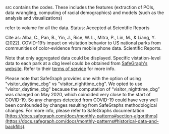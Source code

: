 src contains the codes. 
These includes the features (extraction of POIs, data wrangling, computing of racial demographics) and models (such as the analysis and visualizations)

refer to volume for all the data. 
Status: Accepted at Scientific Reports


Cite as: Alba, C., Pan, B., Yin, J., Rice, W. L., Mitra, P., Lin, M., & Liang, Y. (2022). COVID-19’s impact on visitation behavior to US national parks from communities of color-evidence from mobile phone data. Scientific Reports. 



Note that only aggregated data could be displayed. Specific vistation-level data to each park at a cbg level could be obtained from [SafeGraph's website](https://shop.safegraph.com/). Refer to their [terms of service](https://shop.safegraph.com/terms-of-service/) for more info. 

Please note that SafeGraph provides one with the option of using "visitor_daytime_cbg" vs "visitor_nighttime_cbg". We opted to use "visitor_daytime_cbg" because the computation of “visitor_nighttime_cbg” was changed on May 2020, which coincided very close to the start of COVID-19. So any changes detected from COVID-19 could have very well been confounded by changes resulting from SafeGraphs methodological changes. For more info, please refer to SafeGraphs documentation [https://docs.safegraph.com/docs/monthly-patterns#section-algorithms](https://docs.safegraph.com/docs/monthly-patterns#historical-data-and-backfills). 
